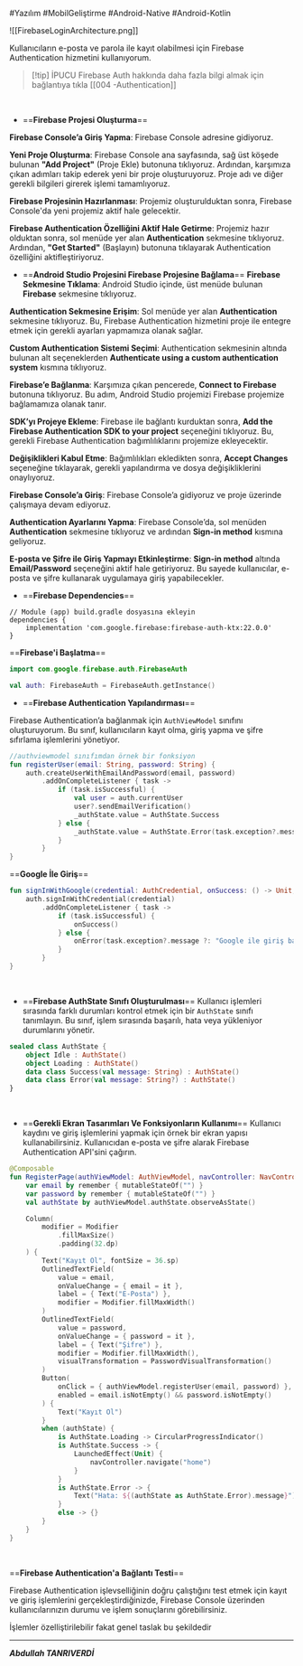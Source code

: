 #Yazılım #MobilGeliştirme #Android-Native #Android-Kotlin 


![[FirebaseLoginArchitecture.png]]

Kullanıcıların e-posta ve parola ile kayıt olabilmesi için Firebase Authentication hizmetini kullanıyorum.


> [!tip] İPUCU
> Firebase Auth hakkında daha fazla bilgi almak için bağlantıya tıkla [[004 -Authentication]]



<br>

- ==**Firebase Projesi Oluşturma**==

**Firebase Console’a Giriş Yapma**: Firebase Console adresine gidiyoruz.

**Yeni Proje Oluşturma**: Firebase Console ana sayfasında, sağ üst köşede bulunan **"Add Project"** (Proje Ekle) butonuna tıklıyoruz. Ardından, karşımıza çıkan adımları takip ederek yeni bir proje oluşturuyoruz. Proje adı ve diğer gerekli bilgileri girerek işlemi tamamlıyoruz.
    
**Firebase Projesinin Hazırlanması**: Projemiz oluşturulduktan sonra, Firebase Console'da yeni projemiz aktif hale gelecektir.
    
**Firebase Authentication Özelliğini Aktif Hale Getirme**: Projemiz hazır olduktan sonra, sol menüde yer alan **Authentication** sekmesine tıklıyoruz. Ardından, **"Get Started"** (Başlayın) butonuna tıklayarak Authentication özelliğini aktifleştiriyoruz.
<br>




- ==**Android Studio Projesini Firebase Projesine Bağlama**==
**Firebase Sekmesine Tıklama**: Android Studio içinde, üst menüde bulunan **Firebase** sekmesine tıklıyoruz.
    
 **Authentication Sekmesine Erişim**: Sol menüde yer alan **Authentication** sekmesine tıklıyoruz. Bu, Firebase Authentication hizmetini proje ile entegre etmek için gerekli ayarları yapmamıza olanak sağlar.
    
 **Custom Authentication Sistemi Seçimi**: Authentication sekmesinin altında bulunan alt seçeneklerden **Authenticate using a custom authentication system** kısmına tıklıyoruz.
    
 **Firebase’e Bağlanma**: Karşımıza çıkan pencerede, **Connect to Firebase** butonuna tıklıyoruz. Bu adım, Android Studio projemizi Firebase projemize bağlamamıza olanak tanır.
    
 **SDK’yı Projeye Ekleme**: Firebase ile bağlantı kurduktan sonra, **Add the Firebase Authentication SDK to your project** seçeneğini tıklıyoruz. Bu, gerekli Firebase Authentication bağımlılıklarını projemize ekleyecektir.
    
 **Değişiklikleri Kabul Etme**: Bağımlılıkları ekledikten sonra, **Accept Changes** seçeneğine tıklayarak, gerekli yapılandırma ve dosya değişikliklerini onaylıyoruz.
    
 **Firebase Console’a Giriş**: Firebase Console’a gidiyoruz ve proje üzerinde çalışmaya devam ediyoruz.
    
 **Authentication Ayarlarını Yapma**: Firebase Console’da, sol menüden **Authentication** sekmesine tıklıyoruz ve ardından **Sign-in method** kısmına geliyoruz.
    
 **E-posta ve Şifre ile Giriş Yapmayı Etkinleştirme**: **Sign-in method** altında **Email/Password** seçeneğini aktif hale getiriyoruz. Bu sayede kullanıcılar, e-posta ve şifre kullanarak uygulamaya giriş yapabilecekler.
<br>
- ==**Firebase Dependencies**==
```Gradle
// Module (app) build.gradle dosyasına ekleyin
dependencies {
    implementation 'com.google.firebase:firebase-auth-ktx:22.0.0'
}
```

==**Firebase'i Başlatma**==
```kotlin
import com.google.firebase.auth.FirebaseAuth

val auth: FirebaseAuth = FirebaseAuth.getInstance()
```



- ==**Firebase Authentication Yapılandırması**==

Firebase Authentication’a bağlanmak için `AuthViewModel` sınıfını oluşturuyorum. Bu sınıf, kullanıcıların kayıt olma, giriş yapma ve şifre sıfırlama işlemlerini yönetiyor.
```kotlin
//authviewmodel sınıfımdan örnek bir fonksiyon
fun registerUser(email: String, password: String) {
    auth.createUserWithEmailAndPassword(email, password)
        .addOnCompleteListener { task ->
            if (task.isSuccessful) {
                val user = auth.currentUser
                user?.sendEmailVerification()
                _authState.value = AuthState.Success
            } else {
                _authState.value = AuthState.Error(task.exception?.message ?: "Registration failed")
            }
        }
}

```

==**Google İle Giriş**==
```kotlin
fun signInWithGoogle(credential: AuthCredential, onSuccess: () -> Unit, onError: (String) -> Unit) {
    auth.signInWithCredential(credential)
        .addOnCompleteListener { task ->
            if (task.isSuccessful) {
                onSuccess()
            } else {
                onError(task.exception?.message ?: "Google ile giriş başarısız")
            }
        }
}
```

<br>


- ==**Firebase AuthState Sınıfı Oluşturulması**==
Kullanıcı işlemleri sırasında farklı durumları kontrol etmek için bir `AuthState` sınıfı tanımlayın. Bu sınıf, işlem sırasında başarılı, hata veya yükleniyor durumlarını yönetir.
```kotlin
sealed class AuthState {
    object Idle : AuthState()
    object Loading : AuthState()
    data class Success(val message: String) : AuthState()
    data class Error(val message: String?) : AuthState()
}

```
<br>

- ==**Gerekli Ekran Tasarımları Ve Fonksiyonların Kullanımı**==
Kullanıcı kaydını ve giriş işlemlerini yapmak için örnek bir ekran yapısı kullanabilirsiniz. Kullanıcıdan e-posta ve şifre alarak Firebase Authentication API'sini çağırın.

```kotlin
@Composable
fun RegisterPage(authViewModel: AuthViewModel, navController: NavController) {
    var email by remember { mutableStateOf("") }
    var password by remember { mutableStateOf("") }
    val authState by authViewModel.authState.observeAsState()

    Column(
        modifier = Modifier
            .fillMaxSize()
            .padding(32.dp)
    ) {
        Text("Kayıt Ol", fontSize = 36.sp)
        OutlinedTextField(
            value = email,
            onValueChange = { email = it },
            label = { Text("E-Posta") },
            modifier = Modifier.fillMaxWidth()
        )
        OutlinedTextField(
            value = password,
            onValueChange = { password = it },
            label = { Text("Şifre") },
            modifier = Modifier.fillMaxWidth(),
            visualTransformation = PasswordVisualTransformation()
        )
        Button(
            onClick = { authViewModel.registerUser(email, password) },
            enabled = email.isNotEmpty() && password.isNotEmpty()
        ) {
            Text("Kayıt Ol")
        }
        when (authState) {
            is AuthState.Loading -> CircularProgressIndicator()
            is AuthState.Success -> {
                LaunchedEffect(Unit) {
                    navController.navigate("home")
                }
            }
            is AuthState.Error -> {
                Text("Hata: ${(authState as AuthState.Error).message}")
            }
            else -> {}
        }
    }
}

```

<br>

==**Firebase Authentication'a Bağlantı Testi**==

Firebase Authentication işlevselliğinin doğru çalıştığını test etmek için kayıt ve giriş işlemlerini gerçekleştirdiğinizde, Firebase Console üzerinden kullanıcılarınızın durumu ve işlem sonuçlarını görebilirsiniz.

İşlemler özelliştirilebilir fakat genel taslak bu şekildedir

***

***Abdullah TANRIVERDİ***